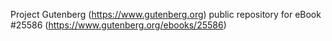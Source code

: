 Project Gutenberg (https://www.gutenberg.org) public repository for eBook #25586 (https://www.gutenberg.org/ebooks/25586)
